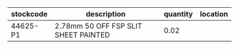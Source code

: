 |stockcode|description|quantity|location|
|---------|-----------|--------|--------|
|44625-P1|2.78mm 50 OFF FSP SLIT SHEET PAINTED|0.02||
